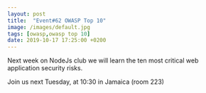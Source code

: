 ```yaml
---
layout: post
title:  "Event#62 OWASP Top 10"
image: /images/default.jpg
tags: [owasp,owasp top 10]
date: 2019-10-17 17:25:00 +0200
---
```


Next week on NodeJs club we will learn the ten most critical web application security risks.[]()

Join us next Tuesday, at 10:30 in Jamaica (room 223)